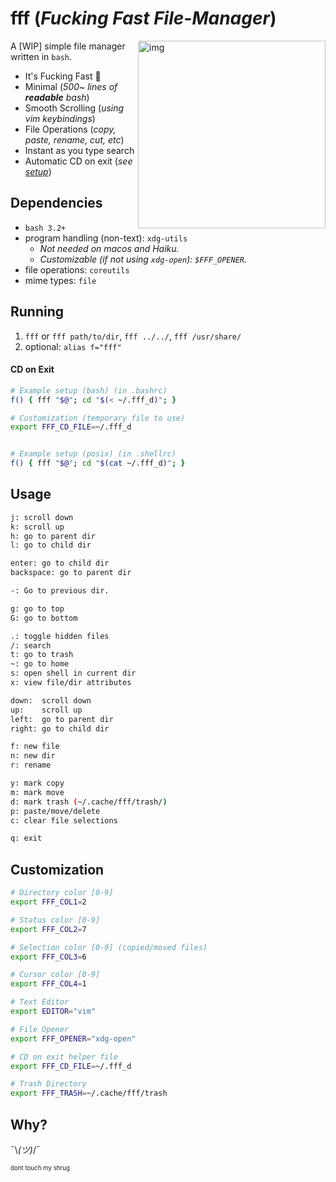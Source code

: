 # fff (*Fucking Fast File-Manager*)

<a href="https://asciinema.org/a/IKG1pSkeIQkc4dSjw4S0DZjXj" target="_blank"><img src="https://asciinema.org/a/IKG1pSkeIQkc4dSjw4S0DZjXj.png" alt="img" height="300px" align="right"/></a>

A [WIP] simple file manager written in `bash`.

- It's Fucking Fast 🚀
- Minimal (*500~ lines of **readable** bash*)
- Smooth Scrolling (*using vim keybindings*)
- File Operations (*copy, paste, rename, cut, etc*)
- Instant as you type search
- Automatic CD on exit (*see [setup](#cd-on-exit)*)


## Dependencies

- `bash 3.2+`
- program handling (non-text): `xdg-utils`
    - *Not needed on macos and Haiku.*
    - *Customizable (if not using `xdg-open`): `$FFF_OPENER`.*
- file operations: `coreutils`
- mime types: `file`


## Running

1. `fff` or `fff path/to/dir`, `fff ../../`, `fff /usr/share/`
2. optional: `alias f="fff"`

#### CD on Exit

```sh
# Example setup (bash) (in .bashrc)
f() { fff "$@"; cd "$(< ~/.fff_d)"; }

# Customization (temporary file to use)
export FFF_CD_FILE=~/.fff_d


# Example setup (posix) (in .shellrc)
f() { fff "$@"; cd "$(cat ~/.fff_d)"; }

```


## Usage

```sh
j: scroll down
k: scroll up
h: go to parent dir
l: go to child dir

enter: go to child dir
backspace: go to parent dir

-: Go to previous dir.

g: go to top
G: go to bottom

.: toggle hidden files
/: search
t: go to trash
~: go to home
s: open shell in current dir
x: view file/dir attributes

down:  scroll down
up:    scroll up
left:  go to parent dir
right: go to child dir

f: new file
n: new dir
r: rename

y: mark copy
m: mark move
d: mark trash (~/.cache/fff/trash/)
p: paste/move/delete
c: clear file selections

q: exit
```

## Customization

```sh
# Directory color [0-9]
export FFF_COL1=2

# Status color [0-9]
export FFF_COL2=7

# Selection color [0-9] (copied/moved files)
export FFF_COL3=6

# Cursor color [0-9]
export FFF_COL4=1

# Text Editor
export EDITOR="vim"

# File Opener
export FFF_OPENER="xdg-open"

# CD on exit helper file
export FFF_CD_FILE=~/.fff_d

# Trash Directory
export FFF_TRASH=~/.cache/fff/trash
```

## Why?

¯\\_(ツ)_/¯

<sup><sub>dont touch my shrug</sub></sup>
